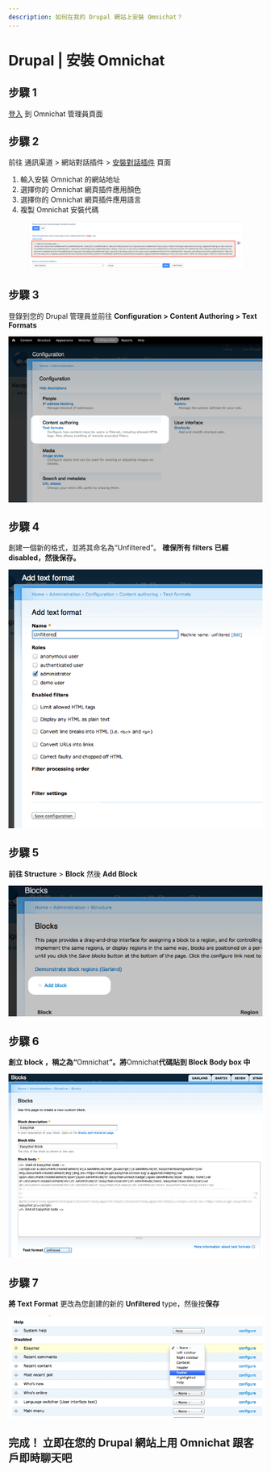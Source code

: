 ```yaml
---
description: 如何在我的 Drupal 網站上安裝 Omnichat？
---
```


# Drupal | 安裝 Omnichat

## 步驟 1

[登入](https://app.easychat.co/) 到 Omnichat 管理員頁面

## 步驟 2

前往  通訊渠道  >  網站對話插件  >  [安裝對話插件](https://app.easychat.co/install.html)  頁面

1. 輸入安裝 Omnichat 的網站地址
2. 選擇你的 Omnichat 網頁插件應用顏色
3. 選擇你的 Omnichat 網頁插件應用語言
4. 複製 Omnichat 安裝代碼

<figure><img src="../../../../.gitbook/assets/截圖 2023-05-26 上午11.30.06.png" alt=""><figcaption></figcaption></figure>

## 步驟 3

登錄到您的 Drupal 管理員並前往 **Configuration > Content Authoring > Text Formats**

![](../../../../.gitbook/assets/easychat-install-drupal-1.png)

## 步驟 **4**

創建一個新的格式，並將其命名為“Unfiltered”。 **確保所有 filters 已經 disabled，然後保存。**

![](../../../../.gitbook/assets/easychat-install-drupal-2.png)

## 步驟 **5**

**前往 Structure** > **Block** 然後 **Add Block**

![](../../../../.gitbook/assets/easychat-install-drupal-4.png)

## 步驟 **6**

**創立 block ，稱之為“**&#x4F;mnicha&#x74;**”。將**Omnichat**代碼貼到 Block Body box 中**

![](../../../../.gitbook/assets/easychat-install-drupal-5.png)

## 步驟 **7**

**將 Text Format** 更改為您創建的新的 **Unfiltered** type，然後按**保存**

![](../../../../.gitbook/assets/easychat-install-drupal-6.png)

## **完成！ 立即在您的** Drupal **網站上用** Omnichat **跟客戶即時聊天吧**
